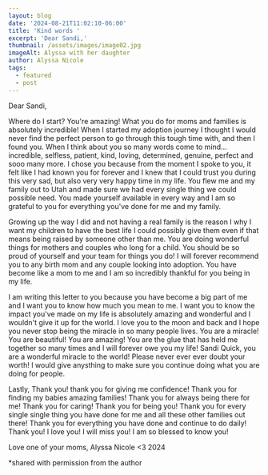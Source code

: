 ```yaml
---
layout: blog
date: '2024-08-21T11:02:10-06:00'
title: 'Kind words '
excerpt: 'Dear Sandi,'
thumbnail: /assets/images/image02.jpg
imageAlt: Alyssa with her daughter
author: Alyssa Nicole
tags:
  - featured
  - post
---
```

Dear Sandi, 

Where do I start?  You're amazing! What you do for moms and families is absolutely incredible! When I started my adoption journey I thought I would never find the perfect person to go through this tough time with, and then I found you. When I think about you so many words come to mind... incredible, selfless, patient, kind, loving, determined, genuine, perfect and sooo many more. I chose you because from the moment I spoke to you, it felt like I had known you for forever and I knew that I could trust you during this very sad, but also very very happy time in my life. You flew me and my family out to Utah and made sure we had every single thing we could possible need. You made yourself available in every way and I am so grateful to you for everything you've done for me and my family. 

Growing up the way I did and not having a real family is the reason I why I want my children to have the best life I could possibly give them even if that means being raised by someone other than me. You are doing wonderful things for mothers and couples who long for a child. You should be so proud of yourself and your team for things you do! I will forever recommend you to any birth mom and any couple looking into adoption. You have become like a mom to me and I am so incredibly thankful for you being in my life. 

I am writing this letter to you because you have become a big part of me and I want you to know how much you mean to me. I want you to know the impact you've made on my life is absolutely amazing and wonderful and I wouldn't give it up for the world. I love you to the moon and back and I hope you never stop being the miracle in so many people lives. You are a miracle! You are beautiful! You are amazing! You are the glue that has held me together so many times and I will forever owe you my life! Sandi Quick, you are a wonderful miracle to the world! Please never ever ever doubt your worth! I would give anysthing to make sure you continue doing what you are doing for people. 

Lastly, Thank you! thank you for giving me confidence! Thank you for finding my babies amazing families! Thank you for always being there for me! Thank you for caring! Thank you for being you! Thank you for every single single thing you have done for me and all these other families out there! Thank you for everything you have done and continue to do daily! Thank you! I love you! I will miss you! I am so blessed to know you! 

Love one of your moms, Alyssa Nicole <3 2024

\*shared with permission from the author

